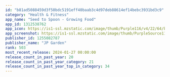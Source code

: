 ```yaml
---
id: "b81ad5088459d3f50bdc5191eff40baab3c4d97deb88614ef14bebc3931bd3c9"
category: "Health & Fitness"
app_name: "Seed to Spoon - Growing Food"
app_id: 1312538762
app_icon: https://is1-ssl.mzstatic.com/image/thumb/Purple116/v4/22/64/b4/2264b427-02a8-4981-ed5d-c294e4121508/AppIcon-0-0-1x_U007emarketing-0-10-0-85-220.png/1024x1024bb.png
app_screenshot: https://is1-ssl.mzstatic.com/image/thumb/PurpleSource116/v4/ff/84/03/ff8403a4-569b-984a-071a-b7c9d05c63f2/39d28659-f6d7-445a-9138-8edab464ddb7_TITLE_1.jpg/1242x2688bb.png
publisher_id: 1255082787
publisher_name: "JP Garden"
rank: 503
most_recent_release: 2024-01-27 00:00:00
release_count_in_past_year: 20
release_count_in_past_year_category: 21
release_count_in_past_year_top_in_category: 34
---
```

